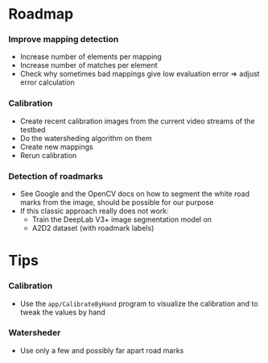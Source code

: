 # Roadmap

### Improve mapping detection

- Increase number of elements per mapping
- Increase number of matches per element
- Check why sometimes bad mappings give low evaluation error => adjust error calculation

### Calibration

- Create recent calibration images from the current video streams of the testbed
- Do the watersheding algorithm on them
- Create new mappings
- Rerun calibration

### Detection of roadmarks

- See Google and the OpenCV docs on how to segment the white road marks from the image, should be possible for our
  purpose
- If this classic approach really does not work:
    - Train the DeepLab V3+ image segmentation model on
    - A2D2 dataset (with roadmark labels)

# Tips

### Calibration

- Use the `app/CalibrateByHand` program to visualize the calibration and to tweak the values by hand

### Watersheder

- Use only a few and possibly far apart road marks

